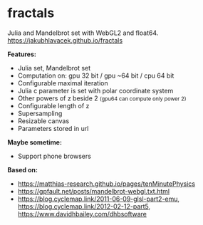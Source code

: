 # fractals
Julia and Mandelbrot set with WebGL2 and float64.<br/>
<a href="https://jakubhlavacek.github.io/fractals">https://jakubhlavacek.github.io/fractals</a>

<div><b>Features:</b></div>

- Julia set, Mandelbrot set
- Computation on: gpu 32 bit / gpu ~64 bit / cpu 64 bit
- Configurable maximal iteration
- Julia c parameter is set with polar coordinate system
- Other powers of z beside 2 <small>(gpu64 can compute only power 2)</small>
- Configurable length of z
- Supersampling
- Resizable canvas
- Parameters stored in url

<div><b>Maybe sometime:</b></div>

- Support phone browsers

<div><b>Based on:</b></div>

- https://matthias-research.github.io/pages/tenMinutePhysics
- https://gpfault.net/posts/mandelbrot-webgl.txt.html
- https://blog.cyclemap.link/2011-06-09-glsl-part2-emu, https://blog.cyclemap.link/2012-02-12-part5, https://www.davidhbailey.com/dhbsoftware
